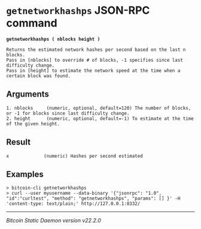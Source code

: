 `getnetworkhashps` JSON-RPC command
===================================

**`getnetworkhashps ( nblocks height )`**

```
Returns the estimated network hashes per second based on the last n blocks.
Pass in [nblocks] to override # of blocks, -1 specifies since last difficulty change.
Pass in [height] to estimate the network speed at the time when a certain block was found.
```

Arguments
---------

```
1. nblocks     (numeric, optional, default=120) The number of blocks, or -1 for blocks since last difficulty change.
2. height      (numeric, optional, default=-1) To estimate at the time of the given height.
```

Result
------

```
x             (numeric) Hashes per second estimated
```

Examples
--------

```
> bitcoin-cli getnetworkhashps
> curl --user myusername --data-binary '{"jsonrpc": "1.0", "id":"curltest", "method": "getnetworkhashps", "params": [] }' -H 'content-type: text/plain;' http://127.0.0.1:8332/
```

***

*Bitcoin Static Daemon version v22.2.0*

